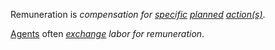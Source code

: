 Remuneration is *compensation for [specific](https://github.com/gcassel/Modular-Organization-Terminology/blob/master/terms/specific.md) [planned](https://github.com/gcassel/Modular-Organization-Terminology/blob/master/terms/plan.md) [action(s)](https://github.com/gcassel/Modular-Organization-Terminology/blob/master/terms/action.md)*.

[Agents](https://github.com/gcassel/Modular-Organization-Terminology/blob/master/terms/agent.md) often *[exchange](https://github.com/gcassel/Modular-Organization-Terminology/blob/master/terms/exchange.md) labor for remuneration*.
